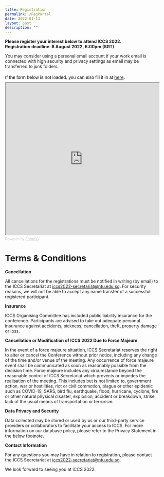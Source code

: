 ```yaml
---
title: Registration
permalink: /RegPortal
date: 2022-01-13
layout: post
description: ""
---
```

**Please register your interest below to attend ICCS 2022.  
Registration deadline: 8 August 2022, 6:00pm (SGT)**  

You may consider using a personal email account if your work email is connected with high security and privacy settings as email may be transferred to junk folders. 

<div style="font-family:Sans-Serif;font-size:15px;color:#000;opacity:0.9;padding-top:5px;padding-bottom:8px">If the form below is not loaded, you can also fill it in at <a href="https://form.gov.sg/622aae543e69470013076c8d">here</a>.</div>

<!-- Change the width and height values to suit you best -->
<iframe id="iframe" src="https://form.gov.sg/622aae543e69470013076c8d" style="width:100%;height:500px"></iframe>

<div style="font-family:Sans-Serif;font-size:12px;color:#999;opacity:0.5;padding-top:5px">Powered by <a href="https://form.gov.sg" style="color: #999">FormSG</a></div>

# Terms & Conditions  

**Cancellation**

All cancellations for the registrations must be notified in writing (by email) to the ICCS Secretariat at iccs2022-secretariat@ntu.edu.sg. For security reasons, we will not be able to accept any name transfer of a successful registered participant.

**Insurance**

ICCS Organising Committee has included public liability insurance for the conference.  Participants are advised to take out adequate personal insurance against accidents, sickness, cancellation, theft, property damage or loss.

**Cancellation or Modification of ICCS 2022 Due to Force Majeure**

In the event of a force majeure situation, ICCS Secretariat reserves the right to alter or cancel the Conference without prior notice, including any change of the time and/or venue of the meeting. Any occurrence of force majeure event shall be communicated as soon as reasonably possible from the decision time. Force majeure includes any circumstance beyond the reasonable control of ICCS Secretariat which prevents or impedes the realisation of the meeting. This includes but is not limited to, government action, war or hostilities, riot or civil commotion, plague or other epidemic such as COVID-19, SARS, bird flu, earthquake, flood, hurricane, cyclone, fire or other natural physical disaster, explosion, accident or breakdown, strike, lack of the usual means of transportation or terrorism.

**Data Privacy and Security**

Data collected may be stored or used by us or our third-party service providers or collaborators to facilitate your access to ICCS. For more information on our database policy, please refer to the Privacy Statement in the below footnote.

**Contact Information**

For any questions you may have in relation to registration, please contact the ICCS Secretariat at iccs2022-secretariat@ntu.edu.sg.

We look forward to seeing you at ICCS 2022.
